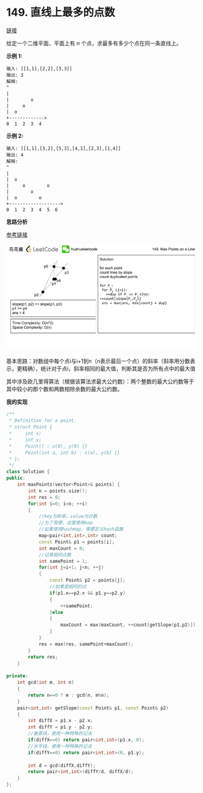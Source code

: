 # 149. 直线上最多的点数

[链接](https://leetcode-cn.com/problems/max-points-on-a-line/description/)

给定一个二维平面，平面上有 *n* 个点，求最多有多少个点在同一条直线上。

**示例 1:**

```
输入: [[1,1],[2,2],[3,3]]
输出: 3
解释:
^
|
|        o
|     o
|  o  
+------------->
0  1  2  3  4
```

**示例 2:**

```
输入: [[1,1],[3,2],[5,3],[4,1],[2,3],[1,4]]
输出: 4
解释:
^
|
|  o
|     o        o
|        o
|  o        o
+------------------->
0  1  2  3  4  5  6
```

**思路分析**

[参考链接](http://zxi.mytechroad.com/blog/geometry/leetcode-149-max-points-on-a-line/)

![](../Img/149.png)

基本思路：对数组中每个点i与i+1到n（n表示最后一个点）的斜率（斜率用分数表示，更精确），统计对于点i，斜率相同的最大值，判断其是否为所有点中的最大值

其中涉及欧几里得算法（根据该算法求最大公约数）：两个整数的最大公约数等于其中较小的那个数和两数相除余数的最大公约数。 

**我的实现**

```c++
/**
 * Definition for a point.
 * struct Point {
 *     int x;
 *     int y;
 *     Point() : x(0), y(0) {}
 *     Point(int a, int b) : x(a), y(b) {}
 * };
 */
class Solution {
public:
    int maxPoints(vector<Point>& points) {
        int n = points.size();
        int res = 0;
        for(int i=0; i<n; ++i)
        {
            //key为斜率，value为计数
            //为了简便，这里使用map
            //如果使用hashmap，需要定义hash函数
            map<pair<int,int>,int> count;
            const Point& p1 = points[i];
            int maxCount = 0;
            //记录相同点数
            int samePoint = 1;
            for(int j=i+1; j<n; ++j)
            {
                const Point& p2 = points[j];
                //如果是相同的点
                if(p1.x==p2.x && p1.y==p2.y)
                {
                    ++samePoint;
                }else
                {
                    maxCount = max(maxCount, ++count[getSlope(p1,p2)]);
                }
            }
            res = max(res, samePoint+maxCount);
        }
        return res;
    }
    
private:
    int gcd(int m, int n)
    {
        return n==0 ? m : gcd(n, m%n);
    }
    pair<int,int> getSlope(const Point& p1, const Point& p2)
    {
        int diffX = p1.x - p2.x;
        int diffY = p1.y - p2.y;
        //垂直线，使用一种特殊的记法
        if(diffX==0) return pair<int,int>(p1.x, 0);
        //水平线，使用一种特殊的记法
        if(diffY==0) return pair<int,int>(0, p1.y);
        
        int d = gcd(diffX,diffY);
        return pair<int,int>(diffY/d, diffX/d);
    }
};
```

